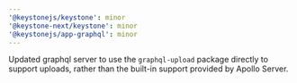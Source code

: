 ```yaml
---
'@keystonejs/keystone': minor
'@keystone-next/keystone': minor
'@keystonejs/app-graphql': minor
---
```


Updated graphql server to use the `graphql-upload` package directly to support uploads, rather than the built-in support provided by Apollo Server.
